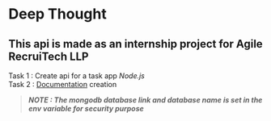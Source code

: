 #  Deep Thought

## This api is made as an internship project for Agile RecruiTech LLP

Task 1 : Create api for a task app *Node.js*  \
Task 2 : [Documentation](https://documenter.getpostman.com/view/22374638/2s8YRnkrRP) creation


> **_NOTE :  The mongodb database link and database name is set in the env variable for security purpose_**

